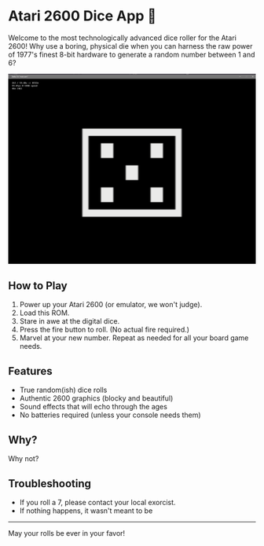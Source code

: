 # Atari 2600 Dice App 🎲

Welcome to the most technologically advanced dice roller for the Atari 2600! Why use a boring, physical die when you can harness the raw power of 1977's finest 8-bit hardware to generate a random number between 1 and 6?

![Behold the dice!](image.png)

## How to Play

1. Power up your Atari 2600 (or emulator, we won't judge).
2. Load this ROM.
3. Stare in awe at the digital dice.
4. Press the fire button to roll. (No actual fire required.)
5. Marvel at your new number. Repeat as needed for all your board game needs.

## Features
- True random(ish) dice rolls
- Authentic 2600 graphics (blocky and beautiful)
- Sound effects that will echo through the ages
- No batteries required (unless your console needs them)

## Why?
Why not?

## Troubleshooting
- If you roll a 7, please contact your local exorcist.
- If nothing happens, it wasn't meant to be

---

May your rolls be ever in your favor!
